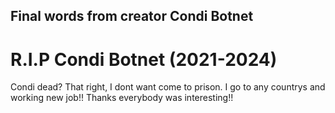 ## Final words from creator Condi Botnet

# R.I.P Condi Botnet (2021-2024)

Condi dead? That right, I dont want come to prison. I go to any countrys and working new job!! Thanks everybody was interesting!!
